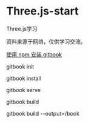 # Three.js-start
Three.js学习

<div class="github-widget" data-repo="Sogrey/Three.js-start"></div>
<div><script type="text/javascript" src="https://git.hust.cc/GitHub-Repo-Widget.js/GithubRepoWidget.js"></script></div>

资料来源于网络，仅供学习交流。



[使用 npm 安装 gitbook](https://sogrey.github.io/article/%E4%BD%BF%E7%94%A8-npm-%E5%AE%89%E8%A3%85-gitbook/)

gitbook init

gitbook install

gitbook serve

gitbook build

gitbook build --output=/book 